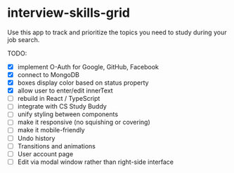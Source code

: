 # interview-skills-grid
Use this app to track and prioritize the topics you need to study during your job search.


TODO:

- [x] implement O-Auth for Google, GitHub, Facebook
- [x] connect to MongoDB
- [x] boxes display color based on status property
- [x] allow user to enter/edit innerText
- [ ] rebuild in React / TypeScript
- [ ] integrate with CS Study Buddy
- [ ] unify styling between components
- [ ] make it responsive (no squishing or covering)
- [ ] make it mobile-friendly
- [ ] Undo history
- [ ] Transitions and animations
- [ ] User account page
- [ ] Edit via modal window rather than right-side interface
